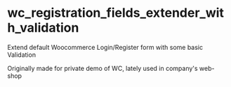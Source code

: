# wc_registration_fields_extender_with_validation

Extend default Woocommerce Login/Register form with some basic Validation

Originally made for private demo of WC, lately used in company's web-shop
